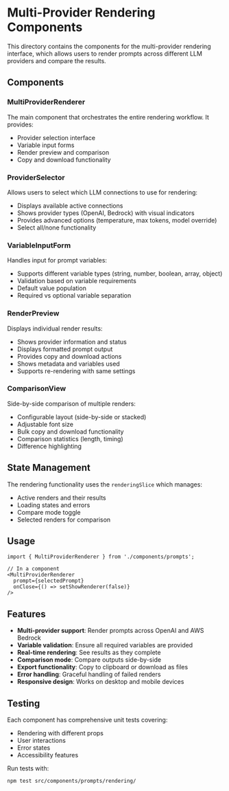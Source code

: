 # Multi-Provider Rendering Components

This directory contains the components for the multi-provider rendering interface, which allows users to render prompts across different LLM providers and compare the results.

## Components

### MultiProviderRenderer
The main component that orchestrates the entire rendering workflow. It provides:
- Provider selection interface
- Variable input forms
- Render preview and comparison
- Copy and download functionality

### ProviderSelector
Allows users to select which LLM connections to use for rendering:
- Displays available active connections
- Shows provider types (OpenAI, Bedrock) with visual indicators
- Provides advanced options (temperature, max tokens, model override)
- Select all/none functionality

### VariableInputForm
Handles input for prompt variables:
- Supports different variable types (string, number, boolean, array, object)
- Validation based on variable requirements
- Default value population
- Required vs optional variable separation

### RenderPreview
Displays individual render results:
- Shows provider information and status
- Displays formatted prompt output
- Provides copy and download actions
- Shows metadata and variables used
- Supports re-rendering with same settings

### ComparisonView
Side-by-side comparison of multiple renders:
- Configurable layout (side-by-side or stacked)
- Adjustable font size
- Bulk copy and download functionality
- Comparison statistics (length, timing)
- Difference highlighting

## State Management

The rendering functionality uses the `renderingSlice` which manages:
- Active renders and their results
- Loading states and errors
- Compare mode toggle
- Selected renders for comparison

## Usage

```tsx
import { MultiProviderRenderer } from './components/prompts';

// In a component
<MultiProviderRenderer
  prompt={selectedPrompt}
  onClose={() => setShowRenderer(false)}
/>
```

## Features

- **Multi-provider support**: Render prompts across OpenAI and AWS Bedrock
- **Variable validation**: Ensure all required variables are provided
- **Real-time rendering**: See results as they complete
- **Comparison mode**: Compare outputs side-by-side
- **Export functionality**: Copy to clipboard or download as files
- **Error handling**: Graceful handling of failed renders
- **Responsive design**: Works on desktop and mobile devices

## Testing

Each component has comprehensive unit tests covering:
- Rendering with different props
- User interactions
- Error states
- Accessibility features

Run tests with:
```bash
npm test src/components/prompts/rendering/
```